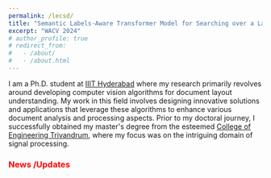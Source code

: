 ```yaml
---
permalink: /lecsd/
title: "Semantic Labels-Aware Transformer Model for Searching over a Large Collection of Lecture-Slides"
excerpt: "WACV 2024"
# author_profile: true
# redirect_from: 
#   - /about/
#   - /about.html
---
```


I am a Ph.D. student at [IIIT Hyderabad](https://iiit.ac.in) where my research primarily revolves around developing computer vision algorithms for document layout understanding. My work in this field involves designing innovative solutions and applications that leverage these algorithms to enhance various document analysis and processing aspects. 
Prior to my doctoral journey, I successfully obtained my master's degree from the esteemed [College of Engineering Trivandrum](https://cet.ac.in), where my focus was on the intriguing domain of signal processing. 

### <span style="color:red">News /Updates </span>
